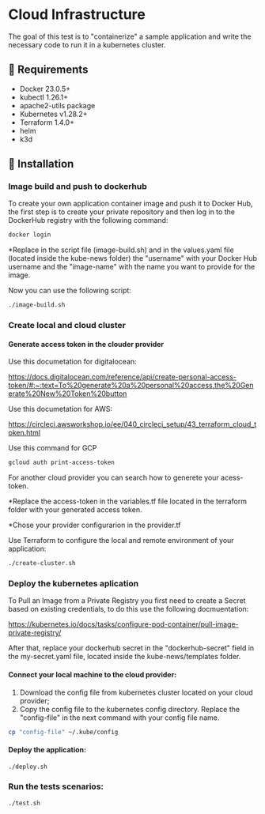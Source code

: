 # Cloud Infrastructure

The goal of this test is to "containerize" a sample application and write the necessary code to run it in a kubernetes cluster.

## 🛑 Requirements

- Docker 23.0.5+
- kubectl	1.26.1+
- apache2-utils package
- Kubernetes v1.28.2+
- Terraform 1.4.0+
- helm
- k3d

## 🚀 Installation

### Image build and push to dockerhub
To create your own application container image and push it to Docker Hub, the first step is to create your private repository and then log in to the DockerHub registry with the following command:
```bash
docker login
```
*Replace in the script file (image-build.sh) and in the values.yaml file (located inside the kube-news folder) the "username" with your Docker Hub username and the "image-name" with the name you want to provide for the image.

Now you can use the following script:
```bash
./image-build.sh
```
### Create local and cloud cluster
#### Generate access token in the clouder provider
Use this documetation for digitalocean:

https://docs.digitalocean.com/reference/api/create-personal-access-token/#:~:text=To%20generate%20a%20personal%20access,the%20Generate%20New%20Token%20button

Use this documetation for AWS:

https://circleci.awsworkshop.io/ee/040_circleci_setup/43_terraform_cloud_token.html

Use this command for GCP
```bash
gcloud auth print-access-token
```
For another cloud provider you can search how to generete your acess-token.

*Replace the access-token in the variables.tf file located in the terraform folder with your generated access token.

*Chose your provider configurarion in the provider.tf

Use Terraform to configure the local and remote environment of your application:
 
```bash
./create-cluster.sh
```
###  Deploy the kubernetes aplication
To Pull an Image from a Private Registry you first need to create a Secret based on existing credentials, to do this use the following docmuentation:

https://kubernetes.io/docs/tasks/configure-pod-container/pull-image-private-registry/

After that, replace your dockerhub secret in the "dockerhub-secret" field in the my-secret.yaml file, located inside the kube-news/templates folder.

#### Connect your local machine to the cloud provider:

1. Download the config file from kubernetes cluster located on your cloud provider;
2. Copy the config file to the kubernetes config directory. Replace the "config-file" in the next command with your config file name.

```bash
cp "config-file" ~/.kube/config
```

#### Deploy the application:

```bash
./deploy.sh
```
### Run the tests scenarios:

```bash
./test.sh
```
